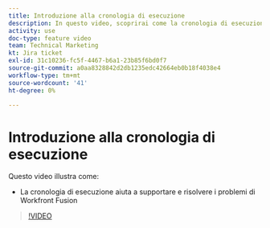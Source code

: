 ```yaml
---
title: Introduzione alla cronologia di esecuzione
description: In questo video, scoprirai come la cronologia di esecuzione ti aiuta a supportare e risolvere i problemi in [!DNL Adobe Workfront Fusion].
activity: use
doc-type: feature video
team: Technical Marketing
kt: Jira ticket
exl-id: 31c10236-fc5f-4467-b6a1-23b85f6bd0f7
source-git-commit: a0aa8328842d2db1235edc42664eb0b18f4038e4
workflow-type: tm+mt
source-wordcount: '41'
ht-degree: 0%

---
```


# Introduzione alla cronologia di esecuzione

Questo video illustra come:

* La cronologia di esecuzione aiuta a supportare e risolvere i problemi di Workfront Fusion

>[!VIDEO](https://video.tv.adobe.com/v/335282/?quality=12)
